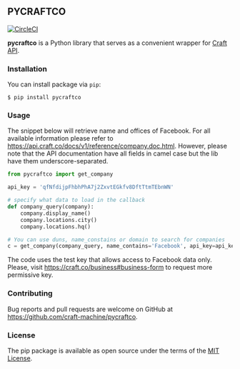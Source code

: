 ## PYCRAFTCO

[![CircleCI](https://circleci.com/gh/craft-machine/pycraftco.svg?style=svg)](https://circleci.com/gh/craft-machine/pycraftco)

**pycraftco** is a Python library that serves as a convenient wrapper for [Craft API](https://api.craft.co/docs/v1).

### Installation

You can install package via `pip`:

    $ pip install pycraftco

### Usage

The snippet below will retrieve name and offices of Facebook. For all available information
please refer to https://api.craft.co/docs/v1/reference/company.doc.html. However, please note
that the API documentation have all fields in camel case but the lib have them
underscore-separated.

```python
from pycraftco import get_company

api_key = 'qfNfdijpFhbhPhA7j2ZxvtEGkfv8DftTtmTEbnWN'

# specify what data to load in the callback
def company_query(company):
    company.display_name()
    company.locations.city()
    company.locations.hq()

# You can use duns, name_constains or domain to search for companies
c = get_company(company_query, name_contains='Facebook', api_key=api_key)
```

The code uses the test key that allows access to Facebook data only. Please, visit
https://craft.co/business#business-form to request more permissive key.

### Contributing

Bug reports and pull requests are welcome on GitHub at https://github.com/craft-machine/pycraftco.

### License

The pip package is available as open source under the terms of the [MIT License](https://opensource.org/licenses/MIT).
